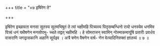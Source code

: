 +++
title = "०७ इषिरेण ते"

+++

इषिरेण इच्छावता मनसा सुतस्य सुतमभिषुतं ते त्वां भक्षीमहि पित्र्यस्य पितृसम्बन्धिनो रायो धनस्येव धनमिव पित्र्यं धनं यथैषणेन मनसोपभु- च्चते तद्वत् भक्षीमहि । हे सोमराजन् स्वामिन् नोस्माकमायूंषि प्रतारीः प्रवर्धय वासराणि जगद्वासकानि अहानि सूर्यइव । अत्रै षणेन वैषणेन वार्ष- णेन वेत्यादिनिरुक्तं ज्ञातव्यं ॥ ७ ॥